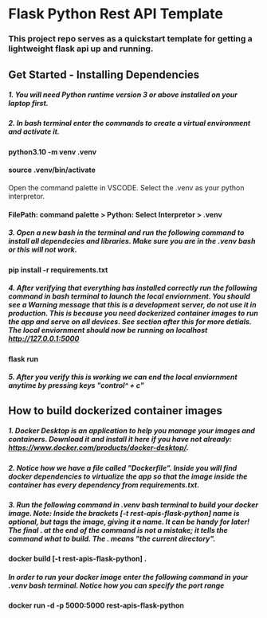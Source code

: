 # Flask Python Rest API Template

### This project repo serves as a quickstart template for getting a lightweight flask api up and running.

## Get Started - Installing Dependencies

##### 1. You will need Python runtime version 3 or above installed on your laptop first. 

##### 2. In bash terminal enter the commands to create a virtual environment and activate it.

#### python3.10 -m venv .venv
#### source .venv/bin/activate

Open the command palette in VSCODE. Select the .venv as your python interpretor. 
#### FilePath: command palette > Python: Select Interpretor > .venv

##### 3. Open a new bash in the terminal and run the following command to install all dependecies and libraries. Make sure you are in the .venv bash or this will not work. 
#### pip install -r requirements.txt

##### 4. After verifying that everything has installed correctly run the following command in bash terminal to launch the local enviornment. You should see a Warning message that this is a development server, do not use it in production. This is because you need dockerized container images to run the app and serve on all devices. See section after this for more detials. The local enviornment should now be running on localhost http://127.0.0.1:5000

#### flask run

##### 5. After you verify this is working we can end the local enviornment anytime by pressing keys "control^ + c" 

## How to build dockerized container images

##### 1. Docker Desktop is an application to help you manage your images and containers. Download it and install it here if you have not already: https://www.docker.com/products/docker-desktop/.

##### 2. Notice how we have a file called "Dockerfile". Inside you will find docker dependencies to virtualize the app so that the image inside the container has every dependency from requirements.txt. 

##### 3. Run the following command in .venv bash terminal to build your docker image. Note: Inside the brackets [-t rest-apis-flask-python] name is optional, but tags the image, giving it a name. It can be handy for later! The final . at the end of the command is not a mistake; it tells the command what to build. The . means "the current directory".

#### docker build [-t rest-apis-flask-python] . 

##### In order to run your docker image enter the following command in your .venv bash terminal. Notice how you can specify the port range

#### docker run -d -p 5000:5000 rest-apis-flask-python
